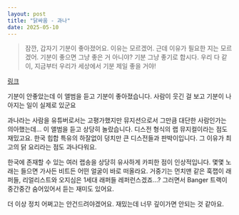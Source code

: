 ```yaml
---
layout: post
title: "닭싸움 - 과나"
date: 2025-05-10
---
```

>잠깐, 갑자기 기분이 좋아졌어요. 이유는 모르겠어. 근데 이유가 필요한 지는 모르겠어. 기분이 좋으면 그냥 좋은 거 아니야? 기분 그냥 좋기로 합시다. 우리 다 같이, 지금부터 우리가 세상에서 기분 제일 좋을 거야!

[링크](https://youtu.be/pj2VMUJxKBI?feature=shared)

기분이 안좋았는데 이 앨범을 듣고 기분이 좋아졌습니다. 사람이 웃긴 걸 보고 기분이 나아지는 일이 실제로 있군요

과나라는 사람을 유튜버로서는 고평가했지만 뮤지션으로서 그만큼 대단한 사람인가는 의아했는데... 이 앨범을 듣고 상당히 놀랐습니다. 디스전 형식의 랩 뮤지컬이라는 점도 재밌고요. 한국 힙합 특유의 하잘없이 덩치만 큰 디스전들과 판박이입니다. 그 이유가 최고의 닭 요리라는 점도 과나다워요.

한국에 존재할 수 있는 여러 랩송을 상당히 유사하게 카피한 점이 인상적입니다. 몇몇 노래는 들으면 가사든 비트든 어떤 얼굴이 바로 떠올라요. 거중기는 먼치맨 같은 훅잽이 래퍼들, 리얼리스트와 오지심은 1세대 래퍼들 레퍼런스겠죠...? 그러면서 Banger 트랙이 중간중간 숨어있어서 듣는 재미도 있어요.

더 이상 정치 어쩌고는 안건드려야겠어요. 재밌는데 너무 깊이가면 안되는 것 같아요.
